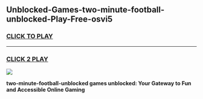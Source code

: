 
## Unblocked-Games-two-minute-football-unblocked-Play-Free-osvi5
<h3>
<a href="https://premium76.site?title=two-minute-football-unblocked&ref=20M">CLICK TO PLAY</a></h3>
<hr>

<h3>
<a href="https://premium76.site?title=two-minute-football-unblocked&ref=20M">CLICK 2 PLAY</a>
  
</h3>

<a href="https://premium76.site?title=two-minute-football-unblocked&ref=19M"><img src="https://clearcache.store/games.png"></a>


**two-minute-football-unblocked games unblocked: Your Gateway to Fun and Accessible Online Gaming**
